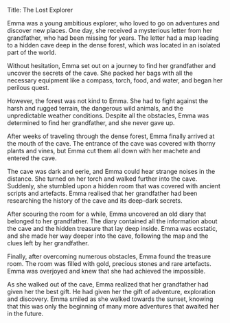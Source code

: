 Title: The Lost Explorer

Emma was a young ambitious explorer, who loved to go on adventures and discover new places. One day, she received a mysterious letter from her grandfather, who had been missing for years. The letter had a map leading to a hidden cave deep in the dense forest, which was located in an isolated part of the world.

Without hesitation, Emma set out on a journey to find her grandfather and uncover the secrets of the cave. She packed her bags with all the necessary equipment like a compass, torch, food, and water, and began her perilous quest.

However, the forest was not kind to Emma. She had to fight against the harsh and rugged terrain, the dangerous wild animals, and the unpredictable weather conditions. Despite all the obstacles, Emma was determined to find her grandfather, and she never gave up.

After weeks of traveling through the dense forest, Emma finally arrived at the mouth of the cave. The entrance of the cave was covered with thorny plants and vines, but Emma cut them all down with her machete and entered the cave.

The cave was dark and eerie, and Emma could hear strange noises in the distance. She turned on her torch and walked further into the cave. Suddenly, she stumbled upon a hidden room that was covered with ancient scripts and artefacts. Emma realised that her grandfather had been researching the history of the cave and its deep-dark secrets.

After scouring the room for a while, Emma uncovered an old diary that belonged to her grandfather. The diary contained all the information about the cave and the hidden treasure that lay deep inside. Emma was ecstatic, and she made her way deeper into the cave, following the map and the clues left by her grandfather.

Finally, after overcoming numerous obstacles, Emma found the treasure room. The room was filled with gold, precious stones and rare artefacts. Emma was overjoyed and knew that she had achieved the impossible.

As she walked out of the cave, Emma realized that her grandfather had given her the best gift. He had given her the gift of adventure, exploration and discovery. Emma smiled as she walked towards the sunset, knowing that this was only the beginning of many more adventures that awaited her in the future.